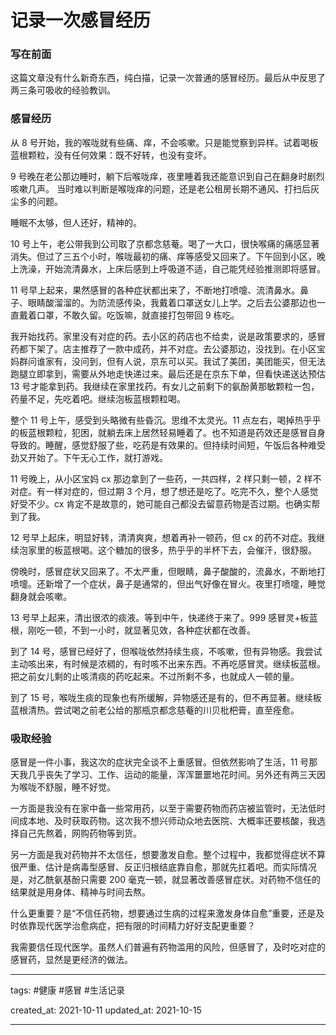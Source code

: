 # 记录一次感冒经历

### 写在前面

这篇文章没有什么新奇东西，纯白描，记录一次普通的感冒经历。最后从中反思了两三条可吸收的经验教训。

### 感冒经历

从 8 号开始，我的喉咙就有些痛、痒，不会咳嗽。只是能觉察到异样。试着喝板蓝根颗粒，没有任何效果：既不好转，也没有变坏。

9 号晚在老公那边睡时，躺下后喉咙痒，夜里睡着我还能意识到自己在翻身时剧烈咳嗽几声。
当时难以判断是喉咙痒的问题，还是老公租房长期不通风、打扫后灰尘多的问题。

睡眠不太够，但人还好，精神的。

10 号上午，老公带我到公司取了京都念慈菴。喝了一大口，很快喉痛的痛感显著消失。但过了三五个小时，喉咙最初的痛、痒等感受又回来了。下午回到小区，晚上洗澡，开始流清鼻水，上床后感到上呼吸道不适，自己能凭经验推测即将感冒。

11 号早上起来，果然感冒的各种症状都出来了，不断地打喷嚏、流清鼻水。鼻子、眼睛酸溜溜的。为防流感传染，我戴着口罩送女儿上学。之后去公婆那边也一直戴着口罩，不敢久留。吃饭嘛，就直接打包带回 9 栋吃。

我开始找药。家里没有对症的药。去小区的药店也不给卖，说是政策要求的，感冒药都下架了。店主推荐了一款中成药，并不对症。去公婆那边，没找到。在小区宝妈群问谁家有，没问到，但有人说，京东可以买。我试了美团，美团能买，但无法跑腿立即拿到，需要从外地走快递过来。最后还是在京东下单，但看快递送达预估 13 号才能拿到药。我继续在家里找药。有女儿之前剩下的氨酚黄那敏颗粒一包，药量不足，先吃着吧。继续泡板蓝根颗粒喝。

整个 11 号上午，感受到头略微有些昏沉。思维不太灵光。11 点左右，喝掉热乎乎的板蓝根颗粒，犯困，就躺去床上居然轻易睡着了。也不知道是药效还是感冒自身导致的。睡醒，感觉舒服了些，吃药是有效果的。但持续时间短，午饭后各种难受劲又开始了。下午无心工作，就打游戏。

11 号晚上，从小区宝妈 cx 那边拿到了一些药，一共四样，2 样只剩一顿，2 样不对症。有一样对症的，但过期 3 个月，想了想还是吃了。吃完不久，整个人感觉好受不少。cx 肯定不是故意的，她可能自己都没去留意药物是否过期。也确实帮到了我。

12 号早上起床，明显好转，清清爽爽，想着再补一顿药，但 cx 的药不对症。我继续泡家里的板蓝根喝。这个糖加的很多，热乎乎的半杯下去，会催汗，很舒服。

傍晚时，感冒症状又回来了。不太严重，但眼睛，鼻子酸酸的，流鼻水，不断地打喷嚏。还新增了一个症状，鼻子是通常的，但出气好像在冒火。夜里打喷嚏，睡觉翻身就会咳嗽。

13 号早上起来，清出很浓的痰液。等到中午，快递终于来了。999 感冒灵+板蓝根，刚吃一顿，不到一小时，就显著见效，各种症状都在改善。

到了 14 号，感冒已经好了，但喉咙依然持续生痰，不咳嗽，但有异物感。我尝试主动咳出来，有时候是浓稠的，有时咳不出来东西。不再吃感冒灵。继续板蓝根。把之前女儿剩的止咳清痰的药吃起来。不过所剩不多，也就成人一顿的量。

到了 15 号，喉咙生痰的现象也有所缓解，异物感还是有的，但不再显著。继续板蓝根清热。尝试喝之前老公给的那瓶京都念慈菴的川贝枇杷膏，直至痊愈。

### 吸取经验

感冒是一件小事，我这次的症状完全谈不上重感冒。但依然影响了生活，11 号那天我几乎丧失了学习、工作、运动的能量，浑浑噩噩地花时间。另外还有两三天因为喉咙不舒服，睡不好觉。

一方面是我没有在家中备一些常用药，以至于需要药物而药店被监管时，无法低时间成本地、及时获取药物。这次我不想兴师动众地去医院、大概率还要核酸，我选择自己先熬着，网购药物等到货。

另一方面是我对药物并不太信任，想要激发自愈。整个过程中，我都觉得症状不算很严重、估计是病毒型感冒、反正归根结底靠自愈，那就先扛着吧。而实际情况是，对乙酰氨基酚只需要 200 毫克一顿，就显著改善感冒症状。对药物不信任的结果就是用身体、精神与时间去熬。

什么更重要？是“不信任药物，想要通过生病的过程来激发身体自愈”重要，还是及时依靠现代医学治愈病症，把有限的时间精力好好支配更重要？

我需要信任现代医学。虽然人们普遍有药物滥用的风险，但感冒了，及时吃对症的感冒药，显然是更经济的做法。

---

tags: #健康 #感冒 #生活记录

created_at: 2021-10-11
updated_at: 2021-10-15

---
